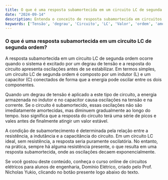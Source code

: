 ```yaml
---
title: O que é uma resposta subamortecida em um circuito LC de segunda ordem?
date: "2024-09-14"
description: Entenda o conceito de resposta subamortecida em circuitos LC de segunda ordem.
keywords: ['Tensão', 'degrau', 'Circuito', 'LC', 'Valor', 'ordem', 'amortecida']
---
```


### O que é uma resposta subamortecida em um circuito LC de segunda ordem?

A resposta subamortecida em um circuito LC de segunda ordem ocorre quando o sistema é excitado por um degrau de tensão e a resposta do circuito apresenta oscilações antes de se estabilizar. Em termos simples, um circuito LC de segunda ordem é composto por um indutor (L) e um capacitor (C) conectados de forma que a energia pode oscilar entre os dois componentes.

Quando um degrau de tensão é aplicado a este tipo de circuito, a energia armazenada no indutor e no capacitor causa oscilações na tensão e na corrente. Se o circuito é subamortecido, essas oscilações não são imediatamente amortecidas, mas diminuem gradualmente ao longo do tempo. Isso significa que a resposta do circuito terá uma série de picos e vales antes de finalmente atingir um valor estável.

A condição de subamortecimento é determinada pela relação entre a resistência, a indutância e a capacitância do circuito. Em um circuito LC ideal, sem resistência, a resposta seria puramente oscilatória. No entanto, na prática, sempre há alguma resistência presente, o que resulta em uma resposta subamortecida, onde as oscilações decaem exponencialmente.

Se você gostou deste conteúdo, conheça o curso online de circuitos elétricos para alunos de engenharia, Domínio Elétrico, criado pelo Prof. Nicholas Yukio, clicando no botão presente logo abaixo do texto.